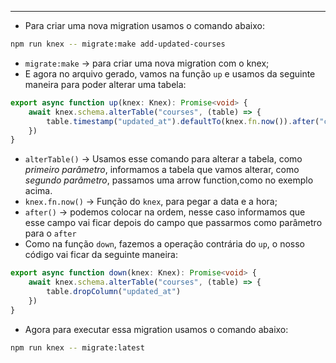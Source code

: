 ___
- Para criar uma nova migration usamos o comando abaixo:
```sh
npm run knex -- migrate:make add-updated-courses
```
- `migrate:make` -> para criar uma nova migration com o knex;
- E agora no arquivo gerado, vamos na função `up` e usamos da seguinte maneira para poder alterar uma tabela:
```ts
export async function up(knex: Knex): Promise<void> {
	await knex.schema.alterTable("courses", (table) => {
		table.timestamp("updated_at").defaultTo(knex.fn.now()).after("created_at")
	})
}
```
- `alterTable()` -> Usamos esse comando para alterar a tabela, como *primeiro parâmetro*, informamos a tabela que vamos alterar, como *segundo parâmetro*, passamos uma arrow function,como no exemplo acima.
- `knex.fn.now()` -> Função do `knex`, para pegar a data e a hora;
- `after()` -> podemos colocar na ordem, nesse caso informamos que esse campo vai ficar depois do campo que passarmos como parâmetro para o `after`
- Como na função `down`, fazemos a operação contrária do `up`, o nosso código vai ficar da seguinte maneira:
```ts
export async function down(knex: Knex): Promise<void> {
	await knex.schema.alterTable("courses", (table) => {
		table.dropColumn("updated_at")
	})
}
```
- Agora para executar essa migration usamos o comando abaixo:
```sh
npm run knex -- migrate:latest
```